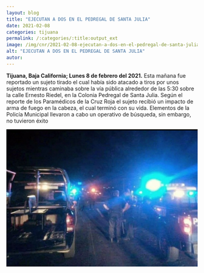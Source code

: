 ```yaml
---
layout: blog
title: "EJECUTAN A DOS EN EL PEDREGAL DE SANTA JULIA"
date: 2021-02-08
categories: tijuana
permalink: /:categories/:title:output_ext
image: /img/cnr/2021-02-08-ejecutan-a-dos-en-el-pedregal-de-santa-julia.jpg
alt: "EJECUTAN A DOS EN EL PEDREGAL DE SANTA JULIA"
autor:
---
```


**Tijuana, Baja California; Lunes 8 de febrero del 2021.** 
Esta mañana fue reportado un sujeto tirado el cual había sido atacado a tiros por unos sujetos mientras caminaba sobre la vía pública alrededor de las 5:30 sobre la calle Ernesto Riedel, en la Colonia Pedregal de Santa Julia. Según el reporte de los Paramédicos de la Cruz Roja el sujeto recibió un impacto de arma de fuego en la cabeza, el cual terminó con su vida. Elementos de la Policía Municipal llevaron a cabo un operativo de búsqueda, sin embargo, no tuvieron éxito

<div id="carouselExampleSlidesOnly" class="carousel slide" data-ride="carousel">
  <div class="carousel-inner">
    <div class="carousel-item active">
       <img class="d-block w-100" src="/img/cnr/2021-02-08-ejecutan-a-dos-en-el-pedregal-de-santa-julia.jpg" loading="lazy"  alt="EJECUTAN A DOS EN EL PEDREGAL DE SANTA JULIA">
    </div>
  </div>
</div>
